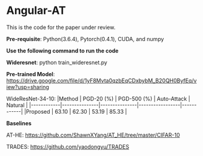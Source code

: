# Angular-AT

This is the code for the paper under review.

**Pre-requisite**: Python(3.6.4), Pytorch(0.4.1), CUDA, and numpy

**Use the following command to run the code**

**Wideresnet**: python train_wideresnet.py

**Pre-trained Model**: https://drive.google.com/file/d/1yF8Mvta0qzbEqCDxbybM_B20QH0ByfEq/view?usp=sharing

WideResNet-34-10: 
|Method      | PGD-20 (%)    | PGD-500 (%)   | Auto-Attack     | Natural    |
|------------|---------------|---------------|-----------------|------------|
|Proposed    | 63.10         |  62.30        | 53.19           | 85.33      |


**Baselines**

AT-HE:  https://github.com/ShawnXYang/AT_HE/tree/master/CIFAR-10

TRADES: https://github.com/yaodongyu/TRADES

